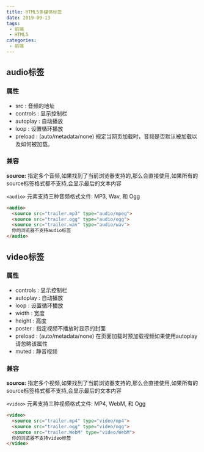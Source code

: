 ```yaml
---
title: HTML5多媒体标签
date: 2019-09-13
tags:
 - 前端
 - HTML5
categories:
 - 前端
---
```


## audio标签

### 属性
- src : 音频的地址
- controls : 显示控制栏
- autoplay : 自动播放
- loop : 设置循环播放
- preload : (auto/metadata/none) 规定当网页加载时，音频是否默认被加载以及如何被加载。

### 兼容

**source:** 指定多个音频,如果找到了当前浏览器支持的,那么会直接使用,如果所有的source标签格式都不支持,会显示最后的文本内容  

`<audio>` 元素支持三种音频格式文件: MP3, Wav, 和 Ogg

```html
<audio>
  <source src="trailer.mp3" type="audio/mpeg">
  <source src="trailer.ogg" type="audio/ogg">
  <source src="trailer.wav" type="audio/wav">
  你的浏览器不支持audio标签
</audio>
```

## video标签

### 属性
- controls : 显示控制栏
- autoplay : 自动播放
- loop : 设置循环播放
- width : 宽度
- height : 高度
- poster : 指定视频不播放时显示的封面
- preload : (auto/metadata/none) 在页面加载时预加载视频如果使用autoplay请忽略该属性
- muted : 静音视频


### 兼容

**source:** 指定多个视频,如果找到了当前浏览器支持的,那么会直接使用,如果所有的source标签格式都不支持,会显示最后的文本内容

`<video>` 元素支持三种视频格式文件: MP4, WebM, 和 Ogg

```html
<video>
  <source src="trailer.mp4" type="video/mp4">
  <source src="trailer.ogg" type="video/ogg">
  <source src="trailer.WebM" type="video/WebM">
  你的浏览器不支持video标签
</video>
```
